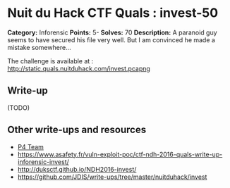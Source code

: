 # Nuit du Hack CTF Quals : invest-50

**Category:** Inforensic
**Points:** 5-
**Solves:** 70
**Description:**
A paranoid guy seems to have secured his file very well. But I am convinced he made a mistake somewhere...

The challenge is available at : http://static.quals.nuitduhack.com/invest.pcapng


## Write-up

(TODO)

## Other write-ups and resources

* [P4 Team](https://github.com/p4-team/ctf/blob/master/2016-04-01-nuitduhack-quals/invest/README.md)
* https://www.asafety.fr/vuln-exploit-poc/ctf-ndh-2016-quals-write-up-inforensic-invest/
* http://duksctf.github.io/NDH2016-invest/
* https://github.com/JDIS/write-ups/tree/master/nuitduhack/invest
